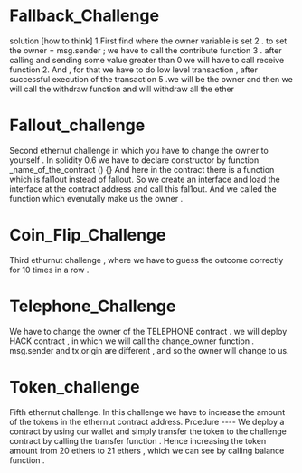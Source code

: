 # Fallback_Challenge 
solution [how to think]
1.First find where the owner variable is set 2 . to set the owner = msg.sender ; we have to call the contribute function 3 . after calling and sending some value greater than 0 we will have to call receive function
2. And , for that we have to do low level transaction , after successful execution of the transaction 5 .we will be the owner and then we will call the withdraw function and will withdraw all the ether

# Fallout_challenge 
Second ethernut challenge in which you have to change the owner to yourself .
In solidity 0.6 we have to declare constructor by
function _name_of_the_contract () {}
And here in the contract there is a function which is fal1out instead of fallout. So we create an interface and load the interface at the contract address and call this fal1out. And we called the function which evenutally make us the owner .

# Coin_Flip_Challenge
Third ethurnut challenge , where we have to guess the outcome correctly for 10 times in a row .

# Telephone_Challenge
We have to change the owner of the TELEPHONE contract .
we will deploy HACK contract , in which we will call the change_owner function .
msg.sender and tx.origin are different , and so the owner will change to us.

# Token_challenge
Fifth ethernut challenge. In this challenge we have to increase the amount of the tokens in the ethernut contract address.
Prcedure ----
We deploy a contract by using our wallet and simply transfer the token to the challenge contract by calling the transfer function . Hence increasing the token amount from 20 ethers to 21 ethers , which we can see by calling balance function .
